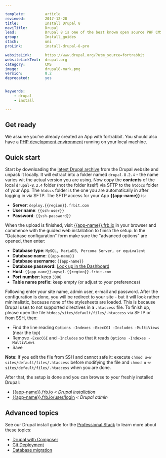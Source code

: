 ```yaml
---

template:         article
reviewed:         2017-12-20
title:            Install Drupal 8
naviTitle:        Drupal
lead:             Drupal 8 is one of the best known open source PHP CMS. Learn here how to use it with fortrabbit.
group:            Install_guides
stack:            uni
proLink:          install-drupal-8-pro

websiteLink:      https://www.drupal.org/?utm_source=fortrabbit
websiteLinkText:  drupal.org
category:         CMS
image:            drupal8-mark.png
version:          8.2
deprecated:       yes


keywords:
    - drupal
    - install

---
```


## Get ready

We assume you've already created an App with fortrabbit. You should also have a [PHP development environment](/local-development) running on your local machine.


## Quick start

Start by downloading the [latest Drupal archive](https://www.drupal.org/8) from the Drupal website and unpack it locally. It will extract into a folder named `drupal-8.2.4` - the name varies wit the actual version you are using. Now copy the **contents** of the local `drupal-8.2.4` folder (not the folder itself) via SFTP to the `htdocs` folder of your App. The `htdocs` folder is the one you are automatically in after logging in via SFTP. The SFTP access for your App **{{app-name}}** is:

* **Server**: `deploy.{{region}}.frbit.com`
* **User name**: `{{ssh-user}}`
* **Password**: `{{ssh-password}}`

When the upload is finished, visit [{{app-name}}.frb.io](https://{{app-name}}.frb.io) in your browser and commence with the guided web installation to finish the setup. In the "Database configuration" form make sure the "advanced options" are opened, then enter:

* **Database type**: `MySQL, MariaDB, Percona Server, or equivalent`
* **Database name**: `{{app-name}}`
* **Database username**: `{{app-name}}`
* **Database password**: [Look up in the Dashboard](https://dashboard.fortrabbit.com/apps/{{app-name}}#mysql)
* **Host**: `{{app-name}}.mysql.{{region}}.frbit.com`
* **Port number**: keep `3306`
* **Table name prefix**: keep empty (or adjust to your preferences)

Following enter your site name, admin user, e-mail and password. After the configuration is done, you will be redirect to your site - but it will look rather minimalistic, because none of the stylesheets are loaded. This is because Drupal uses to not supported directives in a `.htaccess` file. To finish up, please open the file `htdocs/sites/default/files/.htaccess` via SFTP or from SSH, then:

* Find the line reading `Options -Indexes -ExecCGI -Includes -MultiViews` (near the top)
* Remove `-ExecCGI` and `-Includes` so that it reads `Options -Indexes -MultiViews`
* Save

**Note**: If you edit the file from SSH and cannot safe it: execute `chmod u+w sites/default/files/.htaccess` before modifying the file and `chmod u-w sites/default/files/.htaccess` when you are done.

After that, the setup is done and you can browse to your freshly installed Drupal:

* [{{app-name}}.frb.io](https://{{app-name}}.frb.io) _< Drupal installation_
* [{{app-name}}.frb.io/user/login](https://{{app-name}}.frb.io/user/login) _< Drupal admin_


## Advanced topics

See our Drupal install guide for the [Professional Stack](/app-pro) to learn more about these topics:

* [Drupal with Composer](/install-drupal-8-uni#toc-install)
* [Git Deployment](/install-drupal-8-uni#toc-configure-git)
* [Database migration](/install-drupal-8-uni#toc-mysql-import)


